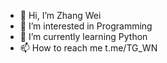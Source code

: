 - 👋 Hi, I’m Zhang Wei
- 👀 I’m interested in Programming
- 🌱 I’m currently learning Python
- 📫 How to reach me t.me/TG_WN
<!---
bgreenfor/bgreenfor is a ✨ special ✨ repository because its `README.md` (this file) appears on your GitHub profile.
You can click the Preview link to take a look at your changes.
--->
